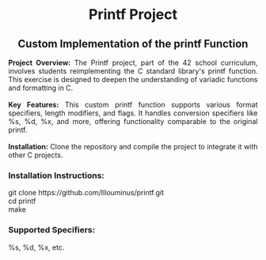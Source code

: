 <h1 align="center">Printf Project</h1>
<h2 align="center">Custom Implementation of the printf Function</h2>

<div align="center" width="80%">
  <p align="justify">
    <b>Project Overview:</b> The Printf project, part of the 42 school curriculum, involves students reimplementing the C standard library's printf function. This exercise is designed to deepen the understanding of variadic functions and formatting in C.<br><br>
    <b>Key Features:</b> This custom printf function supports various format specifiers, length modifiers, and flags. It handles conversion specifiers like %s, %d, %x, and more, offering functionality comparable to the original printf.<br><br>
    <b>Installation:</b> Clone the repository and compile the project to integrate it with other C projects.
  </p>
</div>

<h3 align="left">Installation Instructions:</h3>
<p align="left">
    git clone https://github.com/Illouminus/printf.git<br>
    cd printf<br>
    make<br>
</p>

<h3 align="left">Supported Specifiers:</h3>
<p align="left">
  %s, %d, %x, etc. 
</p>
